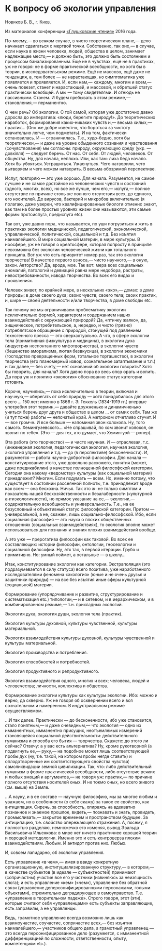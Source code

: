 # К вопросу об экологии управления

Новиков Б. В., г. Киев.

Из материалов конференции [«Глушковские чтения»](../глушковские-чтения.md) 2016 года.

По-моему,— во всяком случае, в чисто теоретическом плане,— дело начинает сдвигаться с мертвой точки. Собственно, так оно,— в случае, если наука в жизни человека, людей, общества в целом, занимает надлежащее место,— и должно быть, это должно быть состоянием и процессом банализированным. Ещё не в чувствах, ещё не в практиках, уж не говоря: не в форме практической всеобщности, но хотя бы в теории, в исследовательском режиме. Ещё не массово, ещё даже не тенденция, а, тем более — не нарастающая, но симптоматика уже появляется и проявляется. И, если нам,— каждому, многим и всем,— очень повезет, станет и нарастающей, и массовой, и обретшей статус практически всеобщей. А мы — тому свидетелями. И отнюдь не пассивными. Станем. И будем пребывать в этом режиме,— становления,— перманентно.

О чем речь? Об экологии. О той самой, которая уже достаточно давно доросла до императива: «люди, берегите природу!». До теоретических наработок, формирования каких-никаких чувств и,— весьма хилых,— практик... (Оно же добре известно, что бороться за чистоту значительно легче, чем подметать). И на том, фактически остановилась. И — ограничилась. Т.е., худо-бедно, хотя бы теоретически,— и даже на уровне обыденного сознания и чувствования (сочувствования) мы согласны: природу, окружающую среду (укр. — довкілля) — следует беречь. От нас. От себя. От людей, человеков. От общества. Ну, для начала, неплохо. Или, как там: лиха беда начало. Хотя бы убояться. Устрашиться. Ужаснуться. Чего натворили, чего вытворяем и чего можем натворить. В весьма обозримой перспективе.

Испуг, повторяю — это уже хорошо. Для начала. Разумеется, не самое лучшее и не самое достойное из человеческих чувств и состояний (одного, многих, всех), но все же лучше, чем его,— испуга,— полное отсутствие по причине столь же полного отсутствия всех, до единого, его носителей. До вирусов, бактерий и микробов включительно (я полагаю, даже уверен, что квалифицированные биологи отменно знают, как там на более простых уровнях жизни они называются, эти самые формы протоиспуга, предиспуга etс).

Так вот, уже давно пора, что называется, по уши погрузиться и жить в практиках экологии медицинской, педагогической, экономической, управленческой, политической, социальной и т.д. Без изъятия наималейшего. В мире социальной материи, в мире культуры. В ноосфере, уж не говоря о креатосфере, которая попросту в принципе невозможна без экологии человеческой жизни как тотального принципа. Вот уж что есть приоритет номер раз, так это экология творчества! В качестве первого взноса,— чисто научного,— в оную, закон. Авторство? Да, вроде, мое. Так вот: мера всех социальных аномалий, патологий и девиаций равна мере недобора, растраты, невостребованности, извода творчества. Во всех его видах и проявлениях.

Человек живет, по крайней мере, в нескольких «эко»,— домах: в доме природы; в доме своего духа; своих чувств; своего тела; своих практик, и, шире — своей деятельности и/или творчества, в доме свободы etc.

Так почему же мы ограничиваем проблематику экологии исключительно формой, характером и содержанием наших взаимодействий с окружающей природой? Да, «птичку жалко», да, хищническое, потребительское, а, нередко, и чисто (грязно) потреблятское обращение с природой, стонущей под давлением техногенного пресса — это сверхактуально. А что, в сфере экологии тела (примитивная физкультура и медицина), в экологии духа (индустрия неспонтанного мифотворчества), в экологии чувств (бешенство аморализма, лютая безвкусица), в экологии экономики (господство превращенных форм, тотальное торгашество), в экологии творчества (его планомерный извод, сознательное затаптывание и т.п.) и так далее,— без счету,— нет оснований об экологии говорить? Хотя бы говорить, для начала? Хотя давно пора во весь опор орать и вопить. Да пора уж и понятию «экология» обоснованно статус категории готовить.

Короче, научились,— пока исключительно в теории, включая и научную,— оберегать от себя природу — хотя понадобилось для этого всего ... 150 лет: именно в 1866 г. Э. Геккель (1834-1919 гг.) впервые употребил этот термин,— давайте дружненько и динамичненько учиться беречь друг друга и общество в целом ... от самих себя. Там же (и тут тоже) работы — непочатый край. А метроном отчетливо стучит. И — все громче. И все больше — напоминая звон колокола. Ну, того самого. Хемингуэевского... «Не спрашивай, по ком звонит колокол, он звонит по тебе». (Это — для тех, кто думает, что Хемингуэй — рэпер).

Эта работа (это творчество) — и чисто научная. И — отраслевая, т.с. (инженерная экология, педагогическая экология, научная экология, экология управления и т.д. — до (в перспективе) бесконечности). И, разумеется — работа научно-добротной философии. Для начала — конституирование этого, уже довольно расхожего, понятия (может, даже предикабилии) в качестве полноценной философской категории. Сегодня она какому «ведомству» культуры (как социальной материи) принадлежит? Многим. Если подумать — всем. Но, именно потому, что существует в состоянии рассеянной полноты, т.е. принадлежит вроде как всем — она бесхозна. Ничья. Так это ж: не только симптом и показатель нашей бесхозяйственности и безалаберности (культурной антиэкологичности), но прямое указание на ее,— экологии,— содержательную всеобщность и универсальность. Т.е., на ее безусловный и объективный статус философской категории. Притом — универсальной, а не, скажем, лишь социально-философской. Ибо, если социальная философия — это наука о плохих общественных отношениях (социальных взаимодействиях), то экология вполне может использоваться для познания и знания плохих взаимодействий вообще.

А это уже — прерогатива философии как таковой. Во всех ее составляющих: истории философии, онтологии, гносеологии и социальной философии. Ну, это так, в первой итерации. Грубо и примитивно. Но: умный поймет, а остальные — в школу...

Итак, конституирование экологии как категории. Экстраполяция (это подразумевается в силу статуса) всего позитива, уже наработанного исследователями феномена «экология» (юные и не очень друзья и защитники природы) — на все без изъятия иные сферы культурной (социальной) материи.

Формирование (упорядочивание и развитие, структурирование и систематизация etc.) типологии,— и в сетевом, и в иерархическом, и в комбинированном режиме,— т.н. прикладных экологий.

Экология духа, экология души, экология тела (практик).

Экология культуры духовной, культуры чувственной, культуры материальной.

Экология взаимодействия культуры духовной, культуры чувственной и культуры материальной.

Экология производства и потребления.

Экология способностей и потребностей.

Экология продуктивного и репродуктивного.

Экология взаимодействия одного, многих и всех; человека, людей и человечества; личности, коллектива и общества.

Формирование экологии культуры как культуры экологии. Ибо: можно и верно, да скверно. Уж не говоря об осквернении всего и вся сознательном и намеренном. В индустриальном режиме осуществляемом.

...И так далее. Практически — до бесконечности, ибо уже становится, стало понятным,— и даже очевидным,— что экология — одно из имманентных, имманентно присущих, неотъемлемых измерений становящейся социальной действительности: действительного гуманизма и способа его бытия — творчества. Скажете: до этого ли сейчас? Отвечу: а у вас есть альтернатива? Ну, кроме рукотворной (а подвигнуть ее,— руку,— на подобное может лишь соответствующей пробы дух (ну, т.е. такой, на котором пробы негде ставить) и оплодотворенные им соответствующего свойства чувства) самоликвидации земной цивилизации. Так, что: либо действительный гуманизм в форме практической всеобщности, либо отсутствие всяких и любых эмоций и аргументов,— не говоря уж: практик,— по причине полного отсутствия носителей оных. И не токмо оных, но всего живого (см. выше) на Земле.

...А науку, и в ее составе — научную философию, мы за многое любим и уважаем, но в особенности (о себе скажу) за такое ее свойство, как антиципация. Сиречь, за способность, опираясь на адекватно познанное и знаемое прошлое, видеть,— познавать и знать, провидеть, промысливать,— закрытое временем и пространством будущее. За антиципацию, т.е. свойство опережающего отражения. А, посему, я полностью разделяю, немножечко его изменяя, вывод Эвальда Васильевича Ильенкова: в мире нет ничего практичнее хорошей теории и хорошей методологии. Именно это и есть контроверза плохим взаимодействиям. Любым. И антидот против них. Любых.

И, совсем лапидарно, об экологии управления.

Есть управление «в чем»,— имея в ввиду конкретную организационную, институциализированную структуру,— в котором,— в качестве субъектов (в идеале — субъектностей) принимают (сопричастны) участие все его участники (извиняюсь за неизящность слога); и есть управление «кем» («чем»), управление без обратной связи (управление деперсонифицированными персонажами, голыми объектами), стремительно деградирующее в самоуправство. Т.е. «управление в творительном падеже». Строго говоря, этот (эти), которые считают себя «управленцами» есть субъекты заправляющие, есть заправилы, а не управленцы.

Ведь, грамотное управление всегда возможно лишь как взаимоучастие, соучастие, сопричастие всех,— без изъятия наималейшего,— участников общего дела, а грамотный управленец — это всегда персонифицированное дело (разумеется, с имманентной дифференциацией по сложности, ответственности, опыту, компетенциям etc.).